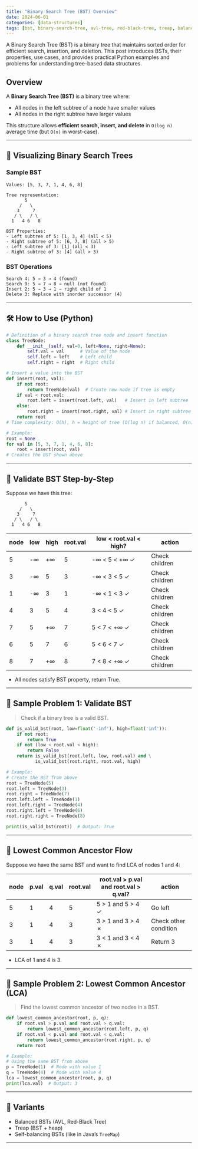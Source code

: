 ```yaml
---
title: "Binary Search Tree (BST) Overview"
date: 2024-06-01
categories: [data-structures]
tags: [bst, binary-search-tree, avl-tree, red-black-tree, treap, balanced-bst, data-structures, algorithms, python, coding-interview, leetcode, tutorial, guide, programming, in-order-traversal, range-query, lca, problem-solving, big-o, time-complexity, self-balancing-tree, tree-map]
---
```


A Binary Search Tree (BST) is a binary tree that maintains sorted order for efficient search, insertion, and deletion. This post introduces BSTs, their properties, use cases, and provides practical Python examples and problems for understanding tree-based data structures.

## Overview

A **Binary Search Tree (BST)** is a binary tree where:

- All nodes in the left subtree of a node have smaller values
- All nodes in the right subtree have larger values

This structure allows **efficient search, insert, and delete** in `O(log n)` average time (but `O(n)` in worst-case).

---

## 🧩 Visualizing Binary Search Trees

### Sample BST

```
Values: [5, 3, 7, 1, 4, 6, 8]

Tree representation:
       5
     /   \
    3     7
   / \   / \
  1   4 6   8

BST Properties:
- Left subtree of 5: [1, 3, 4] (all < 5)
- Right subtree of 5: [6, 7, 8] (all > 5)
- Left subtree of 3: [1] (all < 3)
- Right subtree of 3: [4] (all > 3)
```

### BST Operations

```
Search 4: 5 → 3 → 4 (found)
Search 9: 5 → 7 → 8 → null (not found)
Insert 2: 5 → 3 → 1 → right child of 1
Delete 3: Replace with inorder successor (4)
```

---

## 🛠️ How to Use (Python)

```python
# Definition of a binary search tree node and insert function
class TreeNode:
    def __init__(self, val=0, left=None, right=None):
        self.val = val      # Value of the node
        self.left = left    # Left child
        self.right = right  # Right child

# Insert a value into the BST
def insert(root, val):
    if not root:
        return TreeNode(val)  # Create new node if tree is empty
    if val < root.val:
        root.left = insert(root.left, val)   # Insert in left subtree
    else:
        root.right = insert(root.right, val) # Insert in right subtree
    return root
# Time complexity: O(h), h = height of tree (O(log n) if balanced, O(n) worst case)

# Example:
root = None
for val in [5, 3, 7, 1, 4, 6, 8]:
    root = insert(root, val)
# Creates the BST shown above
```

---

## 🧩 Validate BST Step-by-Step

Suppose we have this tree:
```
       5
     /   \
    3     7
   / \   / \
  1   4 6   8
```

| node | low | high | root.val | low < root.val < high? | action |
|------|-----|------|----------|------------------------|--------|
| 5    | -∞  | +∞   | 5        | -∞ < 5 < +∞ ✓         | Check children |
| 3    | -∞  | 5    | 3        | -∞ < 3 < 5 ✓          | Check children |
| 1    | -∞  | 3    | 1        | -∞ < 1 < 3 ✓          | Check children |
| 4    | 3   | 5    | 4        | 3 < 4 < 5 ✓           | Check children |
| 7    | 5   | +∞   | 7        | 5 < 7 < +∞ ✓          | Check children |
| 6    | 5   | 7    | 6        | 5 < 6 < 7 ✓           | Check children |
| 8    | 7   | +∞   | 8        | 7 < 8 < +∞ ✓          | Check children |

- All nodes satisfy BST property, return True.

---

## 📘 Sample Problem 1: Validate BST

> Check if a binary tree is a valid BST.

```python
def is_valid_bst(root, low=float('-inf'), high=float('inf')):
    if not root:
        return True
    if not (low < root.val < high):
        return False
    return is_valid_bst(root.left, low, root.val) and \
           is_valid_bst(root.right, root.val, high)

# Example:
# Create the BST from above
root = TreeNode(5)
root.left = TreeNode(3)
root.right = TreeNode(7)
root.left.left = TreeNode(1)
root.left.right = TreeNode(4)
root.right.left = TreeNode(6)
root.right.right = TreeNode(8)

print(is_valid_bst(root))  # Output: True
```

---

## 🧩 Lowest Common Ancestor Flow

Suppose we have the same BST and want to find LCA of nodes 1 and 4:

| node | p.val | q.val | root.val | root.val > p.val and root.val > q.val? | action |
|------|-------|-------|----------|----------------------------------------|--------|
| 5    | 1     | 4     | 5        | 5 > 1 and 5 > 4 ✓                     | Go left |
| 3    | 1     | 4     | 3        | 3 > 1 and 3 > 4 ✗                     | Check other condition |
| 3    | 1     | 4     | 3        | 3 < 1 and 3 < 4 ✗                     | Return 3 |

- LCA of 1 and 4 is 3.

---

## 📘 Sample Problem 2: Lowest Common Ancestor (LCA)

> Find the lowest common ancestor of two nodes in a BST.

```python
def lowest_common_ancestor(root, p, q):
    if root.val > p.val and root.val > q.val:
        return lowest_common_ancestor(root.left, p, q)
    if root.val < p.val and root.val < q.val:
        return lowest_common_ancestor(root.right, p, q)
    return root

# Example:
# Using the same BST from above
p = TreeNode(1)  # Node with value 1
q = TreeNode(4)  # Node with value 4
lca = lowest_common_ancestor(root, p, q)
print(lca.val)  # Output: 3
```

---

## 🔁 Variants

- Balanced BSTs (AVL, Red-Black Tree)
- Treap (BST + heap)
- Self-balancing BSTs (like in Java’s `TreeMap`)

---

